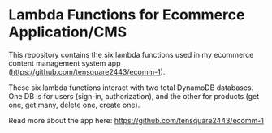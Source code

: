 # Lambda Functions for Ecommerce Application/CMS  

This repository contains the six lambda functions used in my ecommerce content management system app (https://github.com/tensquare2443/ecomm-1).  

These six lambda functions interact with two total DynamoDB databases. One DB is for users (sign-in, authorization), and the other for products (get one, get many, delete one, create one).  

Read more about the app here: https://github.com/tensquare2443/ecomm-1